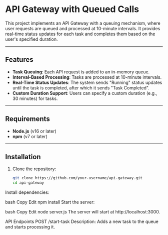 # API Gateway with Queued Calls

This project implements an API Gateway with a queuing mechanism, where user requests are queued and processed at 10-minute intervals. It provides real-time status updates for each task and completes them based on the user's specified duration.

---

## Features

- **Task Queuing**: Each API request is added to an in-memory queue.
- **Interval-Based Processing**: Tasks are processed at 10-minute intervals.
- **Real-Time Status Updates**: The system sends "Running" status updates until the task is completed, after which it sends "Task Completed".
- **Custom Duration Support**: Users can specify a custom duration (e.g., 30 minutes) for tasks.

---

## Requirements

- **Node.js** (v16 or later)
- **npm** (v7 or later)

---

## Installation

1. Clone the repository:
   ```bash
   git clone https://github.com/your-username/api-gateway.git
   cd api-gateway
Install dependencies:

bash
Copy
Edit
npm install
Start the server:

bash
Copy
Edit
node server.js
The server will start at http://localhost:3000.

API Endpoints
POST /start-task
Description: Adds a new task to the queue and starts processing it.
